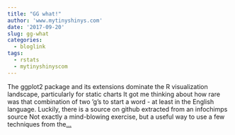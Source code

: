 ```yaml
---
title: "GG what!"
author: 'www.mytinyshinys.com'
date: '2017-09-20'
slug: gg-what
categories:
  - bloglink
tags:
  - rstats
  - mytinyshinyscom
---
```


The ggplot2 package and its extensions dominate the R visualization landscape, particularly for static charts It got me thinking about how rare was that combination of two ’g’s to start a word - at least in the English language. Luckily, there is a source on github extracted from an infochimps source Not exactly a mind-blowing exercise, but a useful way to use a few techniques from the[... <i class="fas fa-external-link-alt"></i>](https://www.mytinyshinys.com/2017/09/20/ggwhat/)


